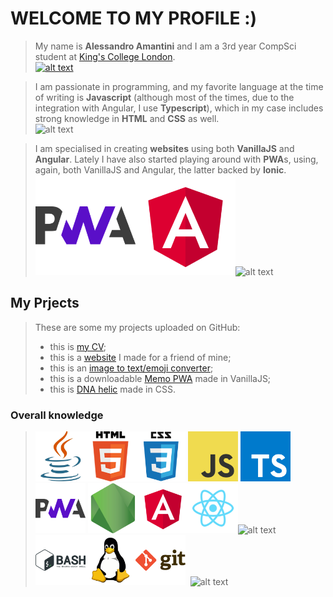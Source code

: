 # WELCOME TO MY PROFILE :)
>My name is **Alessandro Amantini** and I am a 3rd year CompSci student at [King's College London](https://www.kcl.ac.uk).<br>
>[<img src="https://www.kcl.ac.uk/SiteElements/2017/images/fallback-1600x900.jpg" alt="alt text" width="300">](https://www.kcl.ac.uk)

>I am passionate in programming, and my favorite language at the time of writing is **Javascript** (although most of the times, due to the integration with Angular, I use **Typescript**), which in my case includes strong knowledge in **HTML** and **CSS** as well.<br>
><img src="https://www.beantech.it/wp-content/uploads/2019/11/htmlcss.jpg" alt="alt text" width="350">

>I am specialised in creating **websites** using both **VanillaJS** and **Angular**. Lately I have also started playing around with **PWA**s, using, again, both VanillaJS and Angular, the latter backed by **Ionic**. <br>
><img src="https://raw.githubusercontent.com/github/explore/80688e429a7d4ef2fca1e82350fe8e3517d3494d/topics/pwa/pwa.png" alt="alt text" height="160"><img src="https://raw.githubusercontent.com/github/explore/80688e429a7d4ef2fca1e82350fe8e3517d3494d/topics/angular/angular.png" alt="alt text" height="160"><img src="https://secure.meetupstatic.com/photos/event/d/a/3/7/600_477715863.jpeg" alt="alt text" height="160">

## My Prjects
> These are some my projects uploaded on GitHub:
> - this is [my CV](https://amantini1997.github.io/CV-PDFLike/);
> - this is a [website](https://amantini1997.github.io/BassBuddy/) I made for a friend of mine;
> - this is an [image to text/emoji converter](https://amantini1997.github.io/Img2Text/);
> - this is a downloadable [Memo PWA](https://amantini1997.github.io/Memo/) made in VanillaJS;
> - this is [DNA helic](https://amantini1997.github.io/DNAwithCSS/) made in CSS.

### Overall knowledge
><img src="https://raw.githubusercontent.com/github/explore/80688e429a7d4ef2fca1e82350fe8e3517d3494d/topics/java/java.png" alt="alt text" height="80"><img src="https://raw.githubusercontent.com/github/explore/80688e429a7d4ef2fca1e82350fe8e3517d3494d/topics/html/html.png" alt="alt text" height="80"><img src="https://raw.githubusercontent.com/github/explore/80688e429a7d4ef2fca1e82350fe8e3517d3494d/topics/css/css.png" alt="alt text" height="80"> <img src="https://raw.githubusercontent.com/github/explore/80688e429a7d4ef2fca1e82350fe8e3517d3494d/topics/javascript/javascript.png" alt="alt text" height="80">   <img src="https://raw.githubusercontent.com/github/explore/80688e429a7d4ef2fca1e82350fe8e3517d3494d/topics/typescript/typescript.png" alt="alt text" height="80"> &nbsp;<img src="https://raw.githubusercontent.com/github/explore/80688e429a7d4ef2fca1e82350fe8e3517d3494d/topics/pwa/pwa.png" alt="alt text" height="80">  <img src="https://raw.githubusercontent.com/github/explore/80688e429a7d4ef2fca1e82350fe8e3517d3494d/topics/nodejs/nodejs.png" alt="alt text" height="80"><img src="https://raw.githubusercontent.com/github/explore/80688e429a7d4ef2fca1e82350fe8e3517d3494d/topics/angular/angular.png" alt="alt text" height="80"><img src="https://raw.githubusercontent.com/github/explore/80688e429a7d4ef2fca1e82350fe8e3517d3494d/topics/react/react.png" alt="alt text" height="80"><img src="https://secure.meetupstatic.com/photos/event/d/a/3/7/600_477715863.jpeg" alt="alt text" height="80"><img src="https://raw.githubusercontent.com/github/explore/80688e429a7d4ef2fca1e82350fe8e3517d3494d/topics/bash/bash.png" alt="alt text" height="80"><img src="https://raw.githubusercontent.com/github/explore/80688e429a7d4ef2fca1e82350fe8e3517d3494d/topics/linux/linux.png" alt="alt text" height="80"><img src="https://raw.githubusercontent.com/github/explore/80688e429a7d4ef2fca1e82350fe8e3517d3494d/topics/git/git.png" alt="alt text" height="80"> &nbsp;<img src="https://upload.wikimedia.org/wikipedia/commons/thumb/a/af/Adobe_Photoshop_Mobile_icon.svg/1200px-Adobe_Photoshop_Mobile_icon.svg.png" alt="alt text" height="80">
